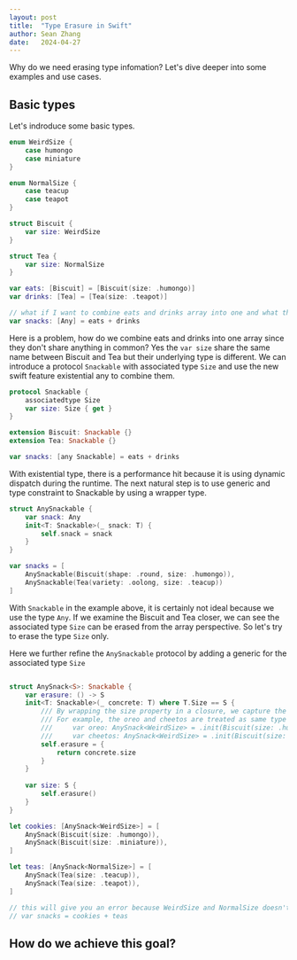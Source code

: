 ```yaml
---
layout: post
title:  "Type Erasure in Swift"
author: Sean Zhang
date:   2024-04-27
---
```


Why do we need erasing type infomation? Let's dive deeper into some examples and use cases.

## Basic types

Let's indroduce some basic types.

```swift
enum WeirdSize {
    case humongo
    case miniature
}

enum NormalSize {
    case teacup
    case teapot
}

struct Biscuit {
    var size: WeirdSize
}

struct Tea {
    var size: NormalSize
}

var eats: [Biscuit] = [Biscuit(size: .humongo)]
var drinks: [Tea] = [Tea(size: .teapot)]

// what if I want to combine eats and drinks array into one and what the type would it be?
var snacks: [Any] = eats + drinks
```


Here is a problem, how do we combine eats and drinks into one array since they don't share anything in common?
Yes the `var size` share the same name between Biscuit and Tea but their underlying type is different.
We can introduce a protocol `Snackable` with associated type `Size` and use the new swift feature existential any to combine them.  


```swift
protocol Snackable {
    associatedtype Size
    var size: Size { get }
}

extension Biscuit: Snackable {}
extension Tea: Snackable {}

var snacks: [any Snackable] = eats + drinks
```

With existential type, there is a performance hit because it is using dynamic dispatch during the runtime.
The next natural step is to use generic and type constraint to Snackable by using a wrapper type.


```swift
struct AnySnackable {
    var snack: Any
    init<T: Snackable>(_ snack: T) {
        self.snack = snack
    }
}

var snacks = [
    AnySnackable(Biscuit(shape: .round, size: .humongo)),
    AnySnackable(Tea(variety: .oolong, size: .teacup))
]
```

With `Snackable` in the example above, it is certainly not ideal because we use the type `Any`.
If we examine the Biscuit and Tea closer, we can see the associated type `Size` can be erased from the array perspective.
So let's try to erase the type `Size` only.  

Here we further refine the `AnySnackable` protocol by adding a generic for the associated type `Size`

```swift

struct AnySnack<S>: Snackable {
    var erasure: () -> S
    init<T: Snackable>(_ concrete: T) where T.Size == S {
        /// By wrapping the size property in a closure, we capture the concrete type T's Size type info and effectively erased all other type info of concrete T.
        /// For example, the oreo and cheetos are treated as same type now and all other type info of oreo and cheetos are gone.
        ///     var oreo: AnySnack<WeirdSize> = .init(Biscuit(size: .humongo))
        ///     var cheetos: AnySnack<WeirdSize> = .init(Biscuit(size: .miniature))
        self.erasure = {
            return concrete.size
        }
    }
    
    var size: S {
        self.erasure()
    }
}

let cookies: [AnySnack<WeirdSize>] = [
    AnySnack(Biscuit(size: .humongo)),
    AnySnack(Biscuit(size: .miniature)),
]

let teas: [AnySnack<NormalSize>] = [
    AnySnack(Tea(size: .teacup)),
    AnySnack(Tea(size: .teapot)),
]

// this will give you an error because WeirdSize and NormalSize doesn't match
// var snacks = cookies + teas 
```

## How do we achieve this goal?